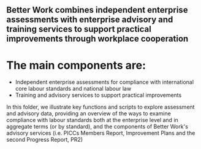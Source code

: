 ## Better Work combines independent enterprise assessments with enterprise advisory and training services to support practical improvements through workplace cooperation
# The main components are:
* Independent enterprise assessments for compliance with international core labour standards and national labour law
* Training and advisory services to support practical improvements

In this folder, we illustrate key functions and scripts to explore assessment and advisory data, providing an overview of the ways to examine compliance with labour standards both at the enterprise level and in aggregate terms (or by standard), and the components of Better Work's advisory services (i.e. PICCs Members Report, Improvement Plans and the second Progress Report, PR2) 
